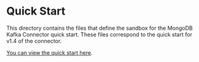 # Quick Start

This directory contains the files that define the sandbox for the MongoDB Kafka
Connector quick start. These files correspond to the quick start for
v1.4 of the connector.

[You can view the quick start here](https://docs.mongodb.com/kafka-connector/v1.4/quick-start/).
